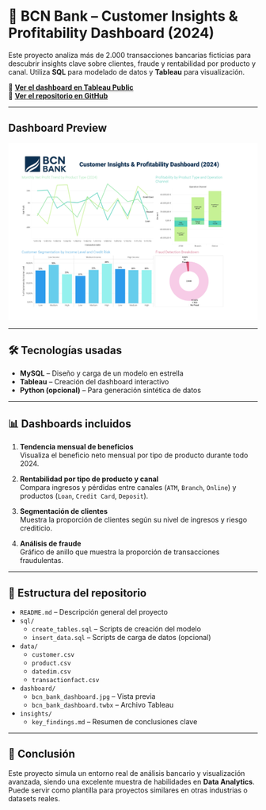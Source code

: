 # 🏦 BCN Bank – Customer Insights & Profitability Dashboard (2024)

Este proyecto analiza más de 2.000 transacciones bancarias ficticias para descubrir insights clave sobre clientes, fraude y rentabilidad por producto y canal. Utiliza **SQL** para modelado de datos y **Tableau** para visualización.

🔗 **[Ver el dashboard en Tableau Public](https://public.tableau.com/app/profile/david.mart.nez.mart.n/viz/bcn_bank/BCNBANKCustomerInsightsProfitabilityDashboard2024?publish=yes)**  
📁 **[Ver el repositorio en GitHub](https://github.com/davidmartimar/bcn-bank-dashboard)**

---
## Dashboard Preview

![BCN BANK Dashboard](dashboard/bcn_bank_dashboard.jpg)

---

## 🛠️ Tecnologías usadas

- **MySQL** – Diseño y carga de un modelo en estrella
- **Tableau** – Creación del dashboard interactivo
- **Python (opcional)** – Para generación sintética de datos

---

## 📊 Dashboards incluidos

1. **Tendencia mensual de beneficios**  
   Visualiza el beneficio neto mensual por tipo de producto durante todo 2024.

2. **Rentabilidad por tipo de producto y canal**  
   Compara ingresos y pérdidas entre canales (`ATM`, `Branch`, `Online`) y productos (`Loan`, `Credit Card`, `Deposit`).

3. **Segmentación de clientes**  
   Muestra la proporción de clientes según su nivel de ingresos y riesgo crediticio.

4. **Análisis de fraude**  
   Gráfico de anillo que muestra la proporción de transacciones fraudulentas.

---

## 📁 Estructura del repositorio

- `README.md` – Descripción general del proyecto
- `sql/`
  - `create_tables.sql` – Scripts de creación del modelo
  - `insert_data.sql` – Scripts de carga de datos (opcional)
- `data/`
  - `customer.csv`
  - `product.csv`
  - `datedim.csv`
  - `transactionfact.csv`
- `dashboard/`
  - `bcn_bank_dashboard.jpg` – Vista previa
  - `bcn_bank_dashboard.twbx` – Archivo Tableau
- `insights/`
  - `key_findings.md` – Resumen de conclusiones clave

---

## 💬 Conclusión

Este proyecto simula un entorno real de análisis bancario y visualización avanzada, siendo una excelente muestra de habilidades en **Data Analytics**. Puede servir como plantilla para proyectos similares en otras industrias o datasets reales.
